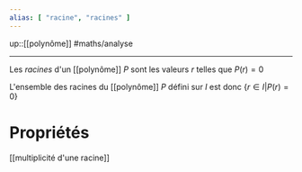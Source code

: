 ```yaml
---
alias: [ "racine", "racines" ]
---
```

up::[[polynôme]]
#maths/analyse

----
Les _racines_ d'un [[polynôme]] $P$ sont les valeurs $r$ telles que $P(r) = 0$

L'ensemble des racines du [[polynôme]] $P$ défini sur $I$ est donc $\{r\in I| P(r) = 0\}$

# Propriétés 

[[multiplicité d'une racine]]
